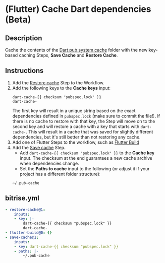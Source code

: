 # (Flutter) Cache Dart dependencies (Beta)

## Description

Cache the contents of the [Dart pub system cache](https://dart.dev/tools/pub/glossary#system-cache) folder with the new key-based caching Steps, **Save Cache** and **Restore Cache**.

## Instructions

1. Add the [Restore cache](https://github.com/bitrise-steplib/bitrise-step-restore-cache) Step to the Workflow.
1. Add the following keys to the **Cache keys** input:
    ```
    dart-cache-{{ checksum "pubspec.lock" }}
    dart-cache-
    ```
    The first key will result in a unique string based on the exact dependencies defined in `pubspec.lock` (make sure to commit the file!). If there is no cache to restore with that key, the Step will move on to the second key and will restore a cache with a key that starts with `dart-cache-`. This will result in a cache that was saved for slightly different dependencies, but it's still better than not restoring any cache.
1. Add one of Flutter Steps to the workflow, such as [Flutter Build](https://www.bitrise.io/integrations/steps/flutter-build)
1. Add the [Save cache](https://github.com/bitrise-steplib/bitrise-step-restore-cache) Step.
    - Add `dart-cache-{{ checksum "pubspec.lock" }}` to the **Cache key** input. The checksum at the end guarantees a new cache archive when dependencies change.
    - Set the **Paths to cache** input to the following (or adjust it if your project has a different folder structure):
    ```
    ~/.pub-cache
    ```

## bitrise.yml

```yaml
- restore-cache@1:
    inputs:
    - key: |-
        dart-cache-{{ checksum "pubspec.lock" }}
        dart-cache-
- flutter-build@0: {}
- save-cache@1:
    inputs:
    - key: dart-cache-{{ checksum "pubspec.lock" }}
    - paths: |-
        ~/.pub-cache
```
